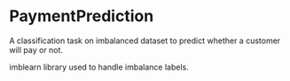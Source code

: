 # PaymentPrediction
A classification task on imbalanced dataset to predict whether a customer will pay or not.


imblearn library used to handle imbalance labels.
